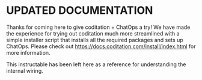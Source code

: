 # UPDATED DOCUMENTATION

Thanks for coming here to give coditation + ChatOps a try! We have made the experience for trying out coditation much more streamlined with a simple installer script that installs all the required packages and sets up ChatOps. Please check out https://docs.coditation.com/install/index.html for more information.

This instructable has been left here as a reference for understanding the internal wiring.

